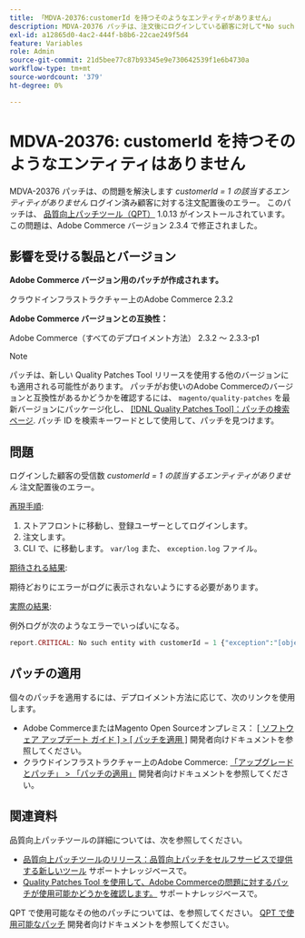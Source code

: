 ```yaml
---
title: 「MDVA-20376:customerId を持つそのようなエンティティがありません」
description: MDVA-20376 パッチは、注文後にログインしている顧客に対して*No such entity with customerId = 1* エラーが発生する問題を解決します。 このパッチは、[Quality Patches Tool （QPT） ] （https://devdocs.magento.com/guides/v2.4/comp-mgr/patching.html#mqp） 1.0.13 がインストールされている場合に利用できます。 この問題は、Adobe Commerce バージョン 2.3.4 で修正されました。
exl-id: a12865d0-4ac2-444f-b8b6-22cae249f5d4
feature: Variables
role: Admin
source-git-commit: 21d5bee77c87b93345e9e730642539f1e6b4730a
workflow-type: tm+mt
source-wordcount: '379'
ht-degree: 0%

---
```


# MDVA-20376: customerId を持つそのようなエンティティはありません

MDVA-20376 パッチは、の問題を解決します *customerId = 1 の該当するエンティティがありません* ログイン済み顧客に対する注文配置後のエラー。 このパッチは、 [品質向上パッチツール（QPT）](https://devdocs.magento.com/guides/v2.4/comp-mgr/patching.html#mqp) 1.0.13 がインストールされています。 この問題は、Adobe Commerce バージョン 2.3.4 で修正されました。

## 影響を受ける製品とバージョン

**Adobe Commerce バージョン用のパッチが作成されます。**

クラウドインフラストラクチャー上のAdobe Commerce 2.3.2

**Adobe Commerce バージョンとの互換性：**

Adobe Commerce（すべてのデプロイメント方法） 2.3.2 ～ 2.3.3-p1

>[!NOTE]
>
>パッチは、新しい Quality Patches Tool リリースを使用する他のバージョンにも適用される可能性があります。 パッチがお使いのAdobe Commerceのバージョンと互換性があるかどうかを確認するには、 `magento/quality-patches` を最新バージョンにパッケージ化し、 [[!DNL Quality Patches Tool]：パッチの検索ページ](https://devdocs.magento.com/quality-patches/tool.html#patch-grid). パッチ ID を検索キーワードとして使用して、パッチを見つけます。

## 問題

ログインした顧客の受信数 *customerId = 1 の該当するエンティティがありません* 注文配置後のエラー。

<u>再現手順</u>:

1. ストアフロントに移動し、登録ユーザーとしてログインします。
1. 注文します。
1. CLI で、に移動します。 `var/log` また、 `exception.log` ファイル。

<u>期待される結果</u>:

期待どおりにエラーがログに表示されないようにする必要があります。

<u>実際の結果</u>:

例外ログが次のようなエラーでいっぱいになる。

```php
report.CRITICAL: No such entity with customerId = 1 {"exception":"[object] (Magento\\Framework\\Exception\\NoSuchEntityException(code: 0): No such entity with customerId = 1 at /mnt/data/home/nyarlaga/dev/232/vendor/magento/framework/Exception/NoSuchEntityException.php:50)"} []
```

## パッチの適用

個々のパッチを適用するには、デプロイメント方法に応じて、次のリンクを使用します。

* Adobe CommerceまたはMagento Open Sourceオンプレミス： [[ ソフトウェア アップデート ガイド ] > [ パッチを適用 ]](https://devdocs.magento.com/guides/v2.4/comp-mgr/patching/mqp.html) 開発者向けドキュメントを参照してください。
* クラウドインフラストラクチャー上のAdobe Commerce: [「アップグレードとパッチ」 > 「パッチの適用」](https://devdocs.magento.com/cloud/project/project-patch.html) 開発者向けドキュメントを参照してください。

## 関連資料

品質向上パッチツールの詳細については、次を参照してください。

* [品質向上パッチツールのリリース：品質向上パッチをセルフサービスで提供する新しいツール](/help/announcements/adobe-commerce-announcements/magento-quality-patches-released-new-tool-to-self-serve-quality-patches.md) サポートナレッジベースで。
* [Quality Patches Tool を使用して、Adobe Commerceの問題に対するパッチが使用可能かどうかを確認します。](/help/support-tools/patches-available-in-qpt-tool/check-patch-for-magento-issue-with-magento-quality-patches.md) サポートナレッジベースで。

QPT で使用可能なその他のパッチについては、を参照してください。 [QPT で使用可能なパッチ](https://devdocs.magento.com/quality-patches/tool.html#patch-grid) 開発者向けドキュメントを参照してください。
